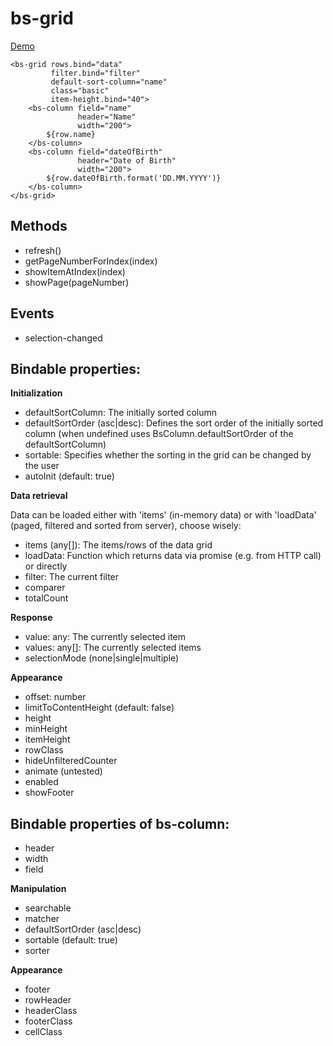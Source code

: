 # bs-grid

[Demo](https://rawgit.com/RSuter/aurelia-bs/master/demo/index.html#/grid)

```
<bs-grid rows.bind="data"
         filter.bind="filter"
         default-sort-column="name"
         class="basic"
         item-height.bind="40">
    <bs-column field="name" 
               header="Name" 
               width="200">
        ${row.name}
    </bs-column>
    <bs-column field="dateOfBirth" 
               header="Date of Birth" 
               width="200">
        ${row.dateOfBirth.format('DD.MM.YYYY')}
    </bs-column>
</bs-grid>
```

## Methods

- refresh()
- getPageNumberForIndex(index)
- showItemAtIndex(index)
- showPage(pageNumber)

## Events

- selection-changed

## Bindable properties:

**Initialization**

- defaultSortColumn: The initially sorted column
- defaultSortOrder (asc|desc): Defines the sort order of the initially sorted column (when undefined uses BsColumn.defaultSortOrder of the defaultSortColumn)
- sortable: Specifies whether the sorting in the grid can be changed by the user
- autoInit (default: true)

**Data retrieval**

Data can be loaded either with 'items' (in-memory data) or with 'loadData' (paged, filtered and sorted from server), choose wisely: 

- items (any[]): The items/rows of the data grid
- loadData: Function which returns data via promise (e.g. from HTTP call) or directly
- filter: The current filter
- comparer
- totalCount

**Response**

- value: any: The currently selected item
- values: any[]: The currently selected items
- selectionMode (none|single|multiple)

**Appearance**

- offset: number
- limitToContentHeight (default: false)
- height
- minHeight
- itemHeight
- rowClass
- hideUnfilteredCounter
- animate (untested)
- enabled
- showFooter

## Bindable properties of bs-column:

- header
- width
- field

**Manipulation**

- searchable
- matcher
- defaultSortOrder (asc|desc)
- sortable (default: true)
- sorter

**Appearance**

- footer
- rowHeader
- headerClass
- footerClass
- cellClass
